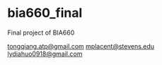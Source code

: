 bia660_final
============

Final project of BIA660

tongqiang.atp@gmail.com
mplacent@stevens.edu
lydiahuo0918@gmail.com
